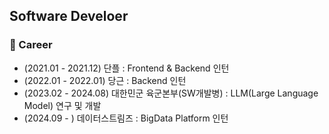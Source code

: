 ## Software Develoer

### 🏫 Career
- (2021.01 - 2021.12) 단플 : Frontend & Backend 인턴
- (2022.01 - 2022.01) 당근 : Backend 인턴
- (2023.02 - 2024.08) 대한민군 육군본부(SW개발병) : LLM(Large Language Model) 연구 및 개발
- (2024.09 - ) 데이터스트림즈 : BigData Platform 인턴
